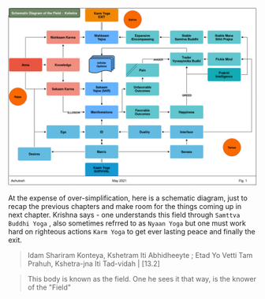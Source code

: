 

![Schematic Diagram](./schematicKshetra.jpg)

At the expense of over-simplification, here is a schematic diagram, just to recap the previous chapters and make room for the things coming up in next chapter. Krishna says - one understands this field through `Samttva Buddhi Yoga` , also sometimes refrred to as `Nyaan Yoga` but one must work hard on righteous actions `Karm Yoga` to get ever lasting peace and finally the exit. 

> Idam Shariram Konteya, Kshetram Iti Abhidheeyte ; 
> Etad Yo Vetti Tam Prahuh, Kshetra-jna Iti Tad-vidah | [13.2]

> This body is known as the field. One he sees it that way, is the knower of the "Field"

